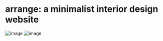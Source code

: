 # arrange: a minimalist  interior design website 
![image](https://user-images.githubusercontent.com/92831062/234518643-b0a3c2da-3e10-49ab-9b7f-ce8111e8d7e2.png)
![image](https://user-images.githubusercontent.com/92831062/234518724-8770d935-99b6-45b5-b762-8367a68e5ad4.png)
